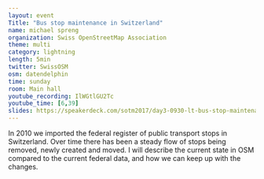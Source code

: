 ```yaml
---
layout: event
Title: "Bus stop maintenance in Switzerland"
name: michael spreng
organization: Swiss OpenStreetMap Association
theme: multi
category: lightning
length: 5min
twitter: SwissOSM
osm: datendelphin
time: sunday
room: Main hall
youtube_recording: IlWGtlGU2Tc
youtube_time: [6,39]
slides: https://speakerdeck.com/sotm2017/day3-0930-lt-bus-stop-maintenance-in-switzerland
---
```

In 2010 we imported the federal register of public transport stops in Switzerland. Over time there has been a steady flow of stops being removed, newly created and moved. I will describe the current state in OSM compared to the current federal data, and how we can keep up with the changes.
